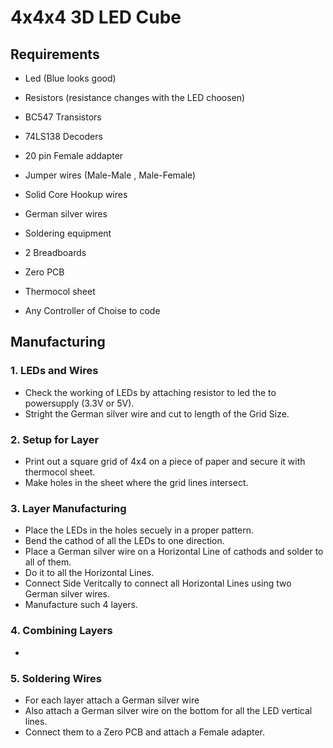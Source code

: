 # 4x4x4 3D LED Cube

## Requirements

* Led (Blue looks good)
* Resistors (resistance changes with the LED choosen)
* BC547 Transistors
* 74LS138 Decoders
* 20 pin Female addapter

* Jumper wires (Male-Male , Male-Female)
* Solid Core Hookup wires
* German silver wires

* Soldering equipment

* 2 Breadboards
* Zero PCB
* Thermocol sheet

* Any Controller of Choise to code

## Manufacturing

### 1. LEDs and Wires

* Check the working of LEDs by attaching resistor to led the to powersupply (3.3V or 5V).
* Stright the German silver wire and cut to length of the Grid Size.


### 2. Setup for Layer

* Print out a square grid of 4x4 on a piece of paper and secure it with thermocol sheet.
* Make holes in the sheet where the grid lines intersect.

### 3. Layer Manufacturing

* Place the LEDs in the holes secuely in a proper pattern.
* Bend the cathod of all the LEDs to one direction.
* Place a German silver wire on a Horizontal Line of cathods and solder to all of them.
* Do it to all the Horizontal Lines.
* Connect Side Veritcally to connect all Horizontal Lines using two German silver wires.
* Manufacture such 4 layers.

### 4. Combining Layers

* 

### 5. Soldering Wires

* For each layer attach a German silver wire
* Also attach a German silver wire on the bottom for all the LED vertical lines.
* Connect them to a Zero PCB and attach a Female adapter.




